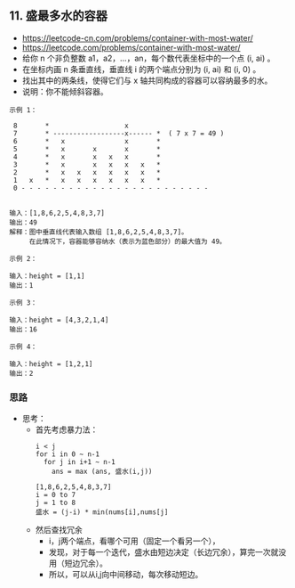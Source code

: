 ## 11. 盛最多水的容器
- https://leetcode-cn.com/problems/container-with-most-water/
- https://leetcode.com/problems/container-with-most-water/  
- 给你 n 个非负整数 a1，a2，...，an，每个数代表坐标中的一个点 (i, ai) 。
- 在坐标内画 n 条垂直线，垂直线 i 的两个端点分别为 (i, ai) 和 (i, 0) 。
- 找出其中的两条线，使得它们与 x 轴共同构成的容器可以容纳最多的水。
- 说明：你不能倾斜容器。


```
示例 1：

 8       *                   x       
 7       * ------------------x------ *  ( 7 x 7 = 49 )
 6       *   x               x       *
 5       *   x       x       x       *
 4       *   x       x   x   x       *
 3       *   x       x   x   x   x   *
 2       *   x   x   x   x   x   x   *
 1   x   *   x   x   x   x   x   x   *
 0 - - - - - - - - - - - - - - - - - - - - - - - -
   

输入：[1,8,6,2,5,4,8,3,7]
输出：49
解释：图中垂直线代表输入数组 [1,8,6,2,5,4,8,3,7]。
     在此情况下，容器能够容纳水（表示为蓝色部分）的最大值为 49。
```
```
示例 2：

输入：height = [1,1]
输出：1
```
```
示例 3：

输入：height = [4,3,2,1,4]
输出：16
```
```
示例 4：

输入：height = [1,2,1]
输出：2
```

### 思路
- 思考：
  - 首先考虑暴力法：
    ```
    i < j
    for i in 0 ~ n-1
      for j in i+1 ~ n-1
        ans = max (ans, 盛水(i,j))
    
    [1,8,6,2,5,4,8,3,7]
    i = 0 to 7
    j = 1 to 8
    盛水 = (j-i) * min(nums[i],nums[j]
    ```
  - 然后查找冗余
    - i，j两个端点，看哪个可用（固定一个看另一个），
    - 发现，对于每一个迭代，盛水由短边决定（长边冗余），算完一次就没用（短边冗余）。
    - 所以，可以从i,j向中间移动，每次移动短边。
      


